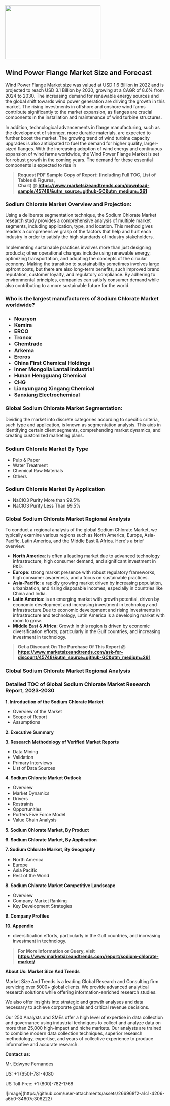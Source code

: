 <p><img class="alignnone size-medium wp-image-20088" src="https://ffe5etoiles.com/wp-content/uploads/2024/12/MST1-300x171.png" alt="" width="300" height="171" /></p><h2>Wind Power Flange Market Size and Forecast</h2><p>Wind Power Flange Market size was valued at USD 1.6 Billion in 2022 and is projected to reach USD 3.1 Billion by 2030, growing at a CAGR of 8.6% from 2024 to 2030. The increasing demand for renewable energy sources and the global shift towards wind power generation are driving the growth in this market. The rising investments in offshore and onshore wind farms contribute significantly to the market expansion, as flanges are crucial components in the installation and maintenance of wind turbine structures.</p><p>In addition, technological advancements in flange manufacturing, such as the development of stronger, more durable materials, are expected to further boost the market. The growing trend of wind turbine capacity upgrades is also anticipated to fuel the demand for higher quality, larger-sized flanges. With the increasing adoption of wind energy and continuous expansion of wind farms worldwide, the Wind Power Flange Market is set for robust growth in the coming years. The demand for these essential components is expected to rise in </p><blockquote id="" class=""><strong>Request PDF Sample Copy of Report: (Including Full TOC, List of Tables &amp; Figures, Chart)&nbsp;@&nbsp;<strong><a href="https://www.marketsizeandtrends.com/download-sample/45748/&utm_source=github-GC&utm_medium=261" target="_blank">https://www.marketsizeandtrends.com/download-sample/45748/&utm_source=github-GC&utm_medium=261</a></strong></strong></blockquote><h3 id="" class="">Sodium Chlorate Market&nbsp;Overview and Projection:</h3><p id="" class="">Using a deliberate segmentation technique, the Sodium Chlorate Market research study provides a comprehensive analysis of multiple market segments, including application, type, and location. This method gives readers a comprehensive grasp of the factors that help and hurt each industry in order to satisfy the high standards of industry stakeholders. <br /> <br />Implementing sustainable practices involves more than just designing products; other operational changes include using renewable energy, optimizing transportation, and adopting the concepts of the circular economy. Making the transition to sustainability sometimes involves large upfront costs, but there are also long-term benefits, such improved brand reputation, customer loyalty, and regulatory compliance. By adhering to environmental principles, companies can satisfy consumer demand while also contributing to a more sustainable future for the world.</p><h3 id="" class="">Who is the largest manufacturers of&nbsp;Sodium Chlorate Market worldwide?</h3><h3 class=""><p><ul><li>Nouryon </li><li> Kemira </li><li> ERCO </li><li> Tronox </li><li> Chemtrade </li><li> Arkema </li><li> Ercros </li><li> China First Chemical Holdings </li><li> Inner Mongolia Lantai Industrial </li><li> Hunan Hengguang Chemical </li><li> CHG </li><li> Lianyungang Xingang Chemical </li><li> Sanxiang Electrochemical</li></ul></p></h3><h3 id="" class="">Global&nbsp;Sodium Chlorate Market Segmentation:</h3><p id="" class="">Dividing the market into discrete categories according to specific criteria, such type and application, is known as segmentation analysis. This aids in identifying certain client segments, comprehending market dynamics, and creating customized marketing plans.</p><h3 id="" class="">Sodium Chlorate Market&nbsp;By Type</h3><p><p><ul><li>Pulp & Paper</li><li> Water Treatment</li><li> Chemical Raw Materials</li><li> Others</p></li></ul></p></p><h3 id="" class="">Sodium Chlorate Market&nbsp;By Application</h3><p class=""><p><ul><li>NaClO3 Purity More than 99.5%</li><li> NaClO3 Purity Less Than 99.5%</li></ul></p></p><h3 id="" class="">Global Sodium Chlorate Market Regional Analysis</h3><p id="" class="">To conduct a regional analysis of the global Sodium Chlorate Market, we typically examine various regions such as North America, Europe, Asia-Pacific, Latin America, and the Middle East &amp; Africa. Here's a brief overview:</p><ul><li><strong>North America</strong>: is often a leading market due to advanced technology infrastructure, high consumer demand, and significant investment in R&amp;D.</li><li><strong>Europe</strong>: strong market presence with robust regulatory frameworks, high consumer awareness, and a focus on sustainable practices.</li><li><strong>Asia-Pacific</strong>: a rapidly growing market driven by increasing population, urbanization, and rising disposable incomes, especially in countries like China and India.</li><li><strong>Latin America</strong>: is an emerging market with growth potential, driven by economic development and increasing investment in technology and infrastructure.Due to economic development and rising investments in infrastructure and technology, Latin America is a developing market with room to grow.</li><li><strong>Middle East &amp; Africa</strong>: Growth in this region is driven by economic diversification efforts, particularly in the Gulf countries, and increasing investment in technology.</li></ul><blockquote id="" class=""><strong>Get a Discount On The Purchase Of This Report @ <strong><a href="https://www.marketsizeandtrends.com/ask-for-discount/45748/&utm_source=github-GC&utm_medium=261" target="_blank">https://www.marketsizeandtrends.com/ask-for-discount/45748/&utm_source=github-GC&utm_medium=261</a></strong></strong></blockquote><h3 id="" class="">Global Sodium Chlorate Market Regional Analysis</h3><h3 id="" class="">Detailed TOC of Global Sodium Chlorate Market Research Report, 2023-2030</h3><p id="" class=""><strong>1. Introduction of the Sodium Chlorate Market</strong></p><ul><li>Overview of the Market</li><li>Scope of Report</li><li>Assumptions</li></ul><p id="" class=""><strong>2. Executive Summary</strong></p><p id="" class=""><strong>3. Research Methodology of Verified Market Reports</strong></p><ul><li>Data Mining</li><li>Validation</li><li>Primary Interviews</li><li>List of Data Sources</li></ul><p id="" class=""><strong>4. Sodium Chlorate Market Outlook</strong></p><ul><li>Overview</li><li>Market Dynamics</li><li>Drivers</li><li>Restraints</li><li>Opportunities</li><li>Porters Five Force Model</li><li>Value Chain Analysis</li></ul><p id="" class=""><strong>5. Sodium Chlorate Market, By Product</strong></p><p id="" class=""><strong>6. Sodium Chlorate Market, By Application</strong></p><p id="" class=""><strong>7. Sodium Chlorate Market, By Geography</strong></p><ul><li>North America</li><li>Europe</li><li>Asia Pacific</li><li>Rest of the World</li></ul><p id="" class=""><strong>8. Sodium Chlorate Market Competitive Landscape</strong></p><ul><li>Overview</li><li>Company Market Ranking</li><li>Key Development Strategies</li></ul><p id="" class=""><strong>9. Company Profiles</strong></p><p id="" class=""><strong>10. Appendix</strong></p><ul><li>diversification efforts, particularly in the Gulf countries, and increasing investment in technology.</li></ul><blockquote id="" class=""><strong>For More Information or Query, visit <strong><strong><a href="https://www.marketsizeandtrends.com/report/sodium-chlorate-market/" target="_blank">https://www.marketsizeandtrends.com/report/sodium-chlorate-market/</a></strong></strong></strong></blockquote><p id="" class=""><strong>About Us: Market Size And Trends</strong></p><p id="" class="">Market Size And Trends is a leading Global Research and Consulting firm servicing over 5000+ global clients. We provide advanced analytical research solutions while offering information-enriched research studies.</p><p id="" class="">We also offer insights into strategic and growth analyses and data necessary to achieve corporate goals and critical revenue decisions.</p><p id="" class="">Our 250 Analysts and SMEs offer a high level of expertise in data collection and governance using industrial techniques to collect and analyze data on more than 25,000 high-impact and niche markets. Our analysts are trained to combine modern data collection techniques, superior research methodology, expertise, and years of collective experience to produce informative and accurate research.</p><p id="" class=""><strong>Contact us:</strong></p><p id="" class="">Mr. Edwyne Fernandes</p><p id="" class="">US: +1 (650)-781-4080</p><p id="" class="">US Toll-Free: +1 (800)-782-1768</p>
![image](https://github.com/user-attachments/assets/266968f2-a1c1-4206-a6b0-34607c306222)

